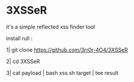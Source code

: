 # 3XSSeR

it's a simple reflected xss finder tool

install rull :

1| git clone https://github.com/3rr0r-4O4/3XSSeR

2| cd 3XSSeR

3| cat payload | bash xss.sh target | tee result
